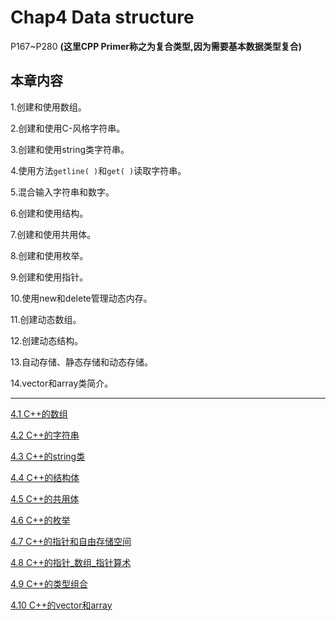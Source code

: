 # Chap4 Data structure

P167~P280 **(这里CPP Primer称之为复合类型,因为需要基本数据类型复合)**

## 本章内容

1.创建和使用数组。

2.创建和使用C-风格字符串。

3.创建和使用string类字符串。

4.使用方法`getline( )`和`get( )`读取字符串。

5.混合输入字符串和数字。

6.创建和使用结构。

7.创建和使用共用体。

8.创建和使用枚举。

9.创建和使用指针。

10.使用new和delete管理动态内存。

11.创建动态数组。

12.创建动态结构。

13.自动存储、静态存储和动态存储。

14.vector和array类简介。

****

[4.1 C++的数组]()

[4.2 C++的字符串]()

[4.3 C++的string类]()

[4.4 C++的结构体]()

[4.5 C++的共用体]()

[4.6 C++的枚举]()

[4.7 C++的指针和自由存储空间]()

[4.8 C++的指针_数组_指针算术]()

[4.9 C++的类型组合]()

[4.10 C++的vector和array]()
